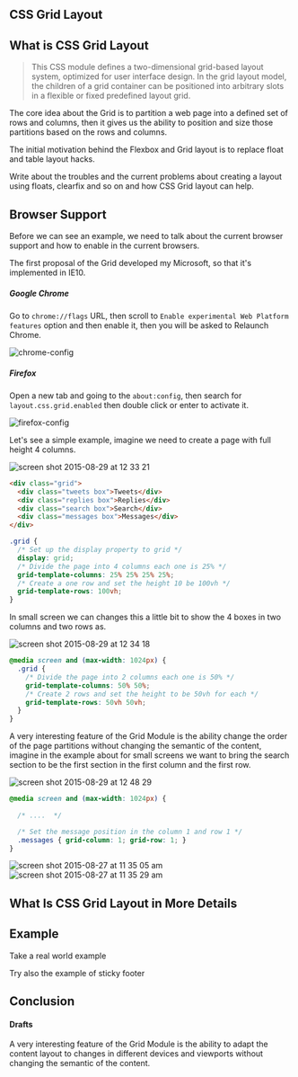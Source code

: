 CSS Grid Layout
---------------

## What is CSS Grid Layout

> This CSS module defines a two-dimensional grid-based layout system, optimized for user interface design. In the grid layout model, the children of a grid container can be positioned into arbitrary slots in a flexible or fixed predefined layout grid.

The core idea about the Grid is to partition a web page into a defined set of rows and columns, then it gives us the ability to position and size those partitions based on the rows and columns.

The initial motivation behind the Flexbox and Grid layout is to replace float and table layout hacks.

Write about the troubles and the current problems about creating a layout using floats, clearfix and so on and how CSS Grid layout can help.

## Browser Support

Before we can see an example, we need to talk about the current browser support and how to enable in the current browsers.

The first proposal of the Grid developed my Microsoft, so that it's implemented in IE10. 

##### Google Chrome

Go to `chrome://flags` URL, then scroll to `Enable experimental Web Platform features` option and then enable it, then you will be asked to Relaunch Chrome.

![chrome-config](https://cloud.githubusercontent.com/assets/626005/9566281/bcbb9d78-4eff-11e5-8784-76400fce453e.jpg)

##### Firefox
Open a new tab and going to the `about:config`, then search for `layout.css.grid.enabled` then double click or enter to activate it.

![firefox-config](https://cloud.githubusercontent.com/assets/626005/9566280/bcb081b8-4eff-11e5-8f78-bce7fa0a6ded.jpg)

Let's see a simple example, imagine we need to create a page with full height 4 columns.

![screen shot 2015-08-29 at 12 33 21](https://cloud.githubusercontent.com/assets/626005/9561556/89701008-4e4a-11e5-9137-12e271ddcf76.png)

``` html
<div class="grid">
  <div class="tweets box">Tweets</div>
  <div class="replies box">Replies</div>
  <div class="search box">Search</div>
  <div class="messages box">Messages</div>
</div>
```

``` css
.grid {
  /* Set up the display property to grid */
  display: grid;
  /* Divide the page into 4 columns each one is 25% */
  grid-template-columns: 25% 25% 25% 25%;
  /* Create a one row and set the height 10 be 100vh */
  grid-template-rows: 100vh;
}
```

In small screen we can changes this a little bit to show the 4 boxes in two columns and two rows as.

![screen shot 2015-08-29 at 12 34 18](https://cloud.githubusercontent.com/assets/626005/9561557/899242fe-4e4a-11e5-8f35-630fce7b84e6.png)

``` css
@media screen and (max-width: 1024px) {
  .grid {
    /* Divide the page into 2 columns each one is 50% */
    grid-template-columns: 50% 50%;
    /* Create 2 rows and set the height to be 50vh for each */
    grid-template-rows: 50vh 50vh;
  }
}
```

A very interesting feature of the Grid Module is the ability change the order of the page partitions without changing the semantic of the content, imagine in the example about for small screens we want to bring the search section to be the first section in the first column and the first row.

![screen shot 2015-08-29 at 12 48 29](https://cloud.githubusercontent.com/assets/626005/9561604/55085a3a-4e4c-11e5-9f86-1220f260bb16.png)

``` css
@media screen and (max-width: 1024px) {
  
  /* ....  */

  /* Set the message position in the column 1 and row 1 */
  .messages { grid-column: 1; grid-row: 1; }
}
```

![screen shot 2015-08-27 at 11 35 05 am](https://cloud.githubusercontent.com/assets/626005/9517355/d562521a-4caf-11e5-98ef-e1311c15f5f1.png)
![screen shot 2015-08-27 at 11 35 29 am](https://cloud.githubusercontent.com/assets/626005/9517356/d5700e64-4caf-11e5-882f-3088a1b02700.png)

## What Is CSS Grid Layout in More Details

## Example

Take a real world example

Try also the example of sticky footer

## Conclusion


#### Drafts
A very interesting feature of the Grid Module is the ability to adapt the content layout to changes in different devices and viewports without changing the semantic of the content.

[CSS Grid Layout Module Level 1]:https://drafts.csswg.org/css-grid/
[Grid by Example]:http://gridbyexample.com/